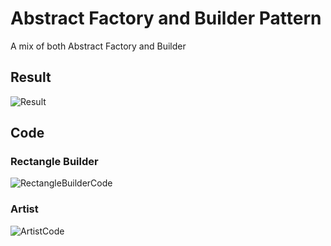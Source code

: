 # Abstract Factory and Builder Pattern

A mix of both Abstract Factory and Builder

## Result

![Result](https://i.imgur.com/HRg7jSi.png)

## Code

### Rectangle Builder

![RectangleBuilderCode](https://i.imgur.com/YHWrG6U.png)

### Artist

![ArtistCode](https://i.imgur.com/GCagQxB.png)
